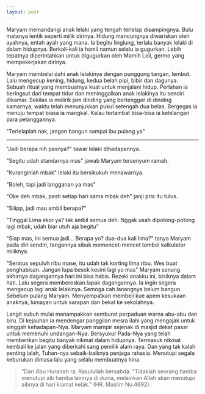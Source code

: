 ```yaml
---
layout: post
---
```


Maryam memandangi anak lelaki yang tengah terlelap disampingnya. Bulu matanya
lentik seperti milik dirinya. Hidung mancungnya diwariskan oleh ayahnya, entah ayah yang
mana. Ia begitu linglung, terlalu banyak lelaki di dalam hidupnya. Berkali-kali ia hamil namun
selalu ia gugurkan. Lebih tepatnya diperintahkan untuk digugurkan oleh Mamih Loli, germo
yang mempekerjakan dirinya.

Maryam membelai dahi anak lelakinya dengan punggung tangan, lembut. Lalu
mengecup kening, hidung, kedua belah pipi, bibir dan dagunya. Sebuah ritual yang
membuatnya kuat untuk menjalani hidup. Perlahan ia beringsut dari tempat tidur dan
meninggalkan anak lelakinya itu sendiri dikamar. Sekilas ia melirik jam dinding yang
bertengger di dinding kamarnya, waktu telah menunjukkan pukul setengah dua belas. Bergegas
ia menuju tempat biasa ia mangkal. Kalau terlambat bisa-bisa ia kehilangan para pelanggannya.

"Terlelaplah nak, jangan bangun sampai ibu pulang ya"

***

"Jadi berapa nih pasnya?" tawar lelaki dihadapannya.

"Segitu udah standarnya mas" jawab Maryam tersenyum ramah.

"Kuranginlah mbak" lelaki itu bersikukuh menawarnya.

"Boleh, tapi jadi langganan ya mas"

"Oke deh mbak, pasti setiap hari sama mbak deh" janji pria itu tulus.

"Siiipp, jadi mau ambil berapa?"

"Tinggal Lima ekor ya? tak ambil semua deh. Nggak usah dipotong-potong lagi mbak,
udah biar utuh aja begitu" 

"Siap mas, ini semua jadi... Berapa yo? dua-dua kali lima?" tanya Maryam pada diri
sendiri, tangannya sibuk memencet-mencet tombol kalkulator miliknya.

"Seratus sepuluh ribu mase, itu udah tak korting lima ribu. Wes buat penghabisan. Jangan lupa
besok kesini lagi yo mas" Maryam senang akhirnya dagangannya hari ini bisa habis. Rezeki
anakku ini, bisiknya dalam hati. Lalu segera membereskan lapak dagangannya. Ia ingin segera
mengecup lagi anak lelakinya. Semoga cah lanangnya belum bangun. Sebelum pulang
Maryam. Menyempatkan membeli kue apem kesukaan anaknya, lumayan untuk sarapan dan
bekal ke sekolahnya.

Langit subuh mulai menampakkan semburat perpaduan warna abu-abu dan biru. Di kejauhan
ia mendengar panggilan mesra ilahi yang mengajak untuk singgah kehadapan-Nya. Maryam
mampir sejenak di masjid dekat pasar untuk memenuhi undangan-Nya. Bersyukur Pada-Nya
yang telah memberikan begitu banyak nikmat dalam hidupnya. Termasuk nikmat kembali ke
jalan yang diberkahi sang pemilik alam raya. Dan yang tak kalah penting ialah, Tuhan-nya
sebaik-baiknya penjaga rahasia. Menutupi segala keburukan dimasa lalu yang selalu
membuatnya hina.

> ”Dari Abu Hurairah ra, Rasulullah bersabda: “Tidaklah seorang hamba menutupi aib
hamba lainnya di dunia, melainkan Allah akan menutupi aibnya di hari kiamat kelak.” (HR.
Muslim No.4692).